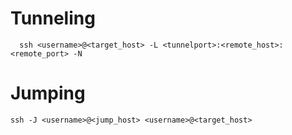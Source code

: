 # Tunneling
```shell
  ssh <username>@<target_host> -L <tunnelport>:<remote_host>:<remote_port> -N
```
  
# Jumping
```shell
ssh -J <username>@<jump_host> <username>@<target_host>
```

